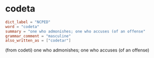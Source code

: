 # codeta

``` toml
dict_label = "NCPED"
word = "codeta"
summary = "one who admonishes; one who accuses (of an offense"
grammar_comment = "masculine"
also_written_as = ["codetar"]
```

(from codeti) one who admonishes; one who accuses (of an offense)

